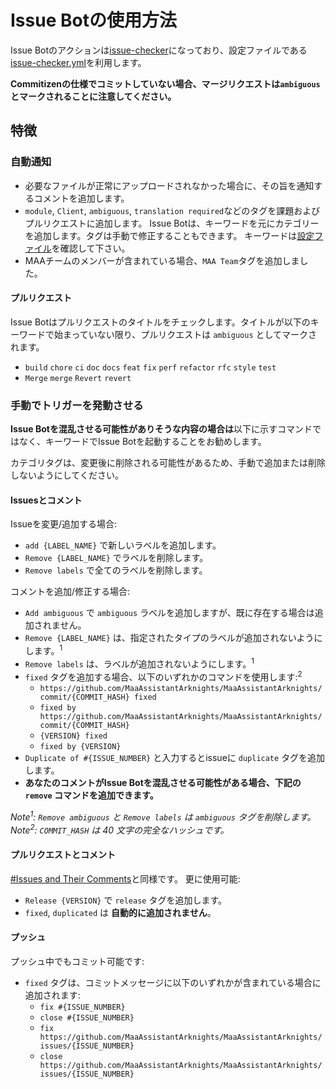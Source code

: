 # Issue Botの使用方法

Issue Botのアクションは[issue-checker](https://github.com/zzyyyl/issue-checker)になっており、設定ファイルである[issue-checker.yml](.github/issue-checker.yml)を利用します。

**Commitizenの仕様でコミットしていない場合、マージリクエストは`ambiguous`とマークされることに注意してください。**

## 特徴

### 自動通知

- 必要なファイルが正常にアップロードされなかった場合に、その旨を通知するコメントを追加します。
- `module`, `Client`, `ambiguous`, `translation required`などのタグを課題およびプルリクエストに追加します。
  Issue Botは、キーワードを元にカテゴリーを追加します。タグは手動で修正することもできます。
  キーワードは[設定ファイル](.github/issue-checker.yml)を確認して下さい。
- MAAチームのメンバーが含まれている場合、`MAA Team`タグを追加しました。

#### プルリクエスト

Issue Botはプルリクエストのタイトルをチェックします。タイトルが以下のキーワードで始まっていない限り、プルリクエストは `ambiguous` としてマークされます。

  - `build` `chore` `ci` `doc` `docs` `feat` `fix` `perf` `refactor` `rfc` `style` `test`
  - `Merge` `merge` `Revert` `revert`

### 手動でトリガーを発動させる

**Issue Botを混乱させる可能性がありそうな内容の場合は**以下に示すコマンドではなく、キーワードでIssue Botを起動することをお勧めします。

カテゴリタグは、変更後に削除される可能性があるため、手動で追加または削除しないようにしてください。

#### Issuesとコメント

Issueを変更/追加する場合:

- `add {LABEL_NAME}` で新しいラベルを追加します。
- `Remove {LABEL_NAME}` でラベルを削除します。
- `Remove labels` で全てのラベルを削除します。

コメントを追加/修正する場合:

- `Add ambiguous` で `ambiguous` ラベルを追加しますが、既に存在する場合は追加されません。
- `Remove {LABEL_NAME}` は、指定されたタイプのラベルが追加されないようにします。<sup>1</sup>
- `Remove labels` は、ラベルが追加されないようにします。<sup>1</sup>
- `fixed` タグを追加する場合、以下のいずれかのコマンドを使用します:<sup>2</sup>
  - `https://github.com/MaaAssistantArknights/MaaAssistantArknights/commit/{COMMIT_HASH} fixed`
  - `fixed by https://github.com/MaaAssistantArknights/MaaAssistantArknights/commit/{COMMIT_HASH}`
  - `{VERSION} fixed`
  - `fixed by {VERSION}`
- `Duplicate of #{ISSUE_NUMBER}` と入力するとissueに `duplicate` タグを追加します。
- **あなたのコメントがIssue Botを混乱させる可能性がある場合、下記の `remove` コマンドを追加できます。**

_Note<sup>1</sup>: `Remove ambiguous` と `Remove labels` は `ambiguous` タグを削除します。_  
_Note<sup>2</sup>: `COMMIT_HASH` は 40 文字の完全なハッシュです。_

#### プルリクエストとコメント

[#Issues and Their Comments](#issues-and-their-comments)と同様です。 更に使用可能:

- `Release {VERSION}` で `release` タグを追加します。
- `fixed`, `duplicated` は **自動的に追加されません**。

#### プッシュ

プッシュ中でもコミット可能です:

- `fixed` タグは、コミットメッセージに以下のいずれかが含まれている場合に追加されます:
  - `fix #{ISSUE_NUMBER}`
  - `close #{ISSUE_NUMBER}`
  - `fix https://github.com/MaaAssistantArknights/MaaAssistantArknights/issues/{ISSUE_NUMBER}`
  - `close https://github.com/MaaAssistantArknights/MaaAssistantArknights/issues/{ISSUE_NUMBER}`

